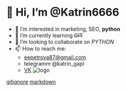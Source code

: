 # 👋 Hi, I’m @Katrin6666
- 👀 I’m interested in marketing, SEO, **python**
- 🌱 I’m currently learning ~~GIT~~
- 💞️ I’m looking to collaborate on *PYTHON*
- 📫 How to reach me:
    * eepetrova87@gmail.com
    * telegramm @katrin_gapl
    * [VK](https://vk.com/kate_pe)
 ![logo](https://cdn.fishki.net/upload/post/2016/04/19/1924364/333292-2012-03-11-pantera.jpg)

[gitignore](https://github.com/github/gitignore) 
[markdown](https://docs.github.com/en/get-started/writing-on-github/getting-started-with-writing-and-formatting-on-github/basic-writing-and-formatting-syntax) 
          
